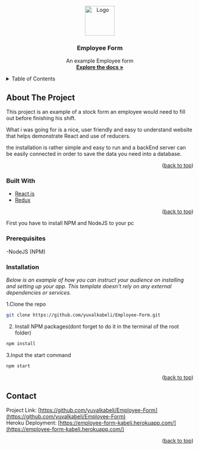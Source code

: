 <div id="top"></div>


<br />
<div align="center">
    <img src="https://www.pageuppeople.com/wp-content/uploads/2019/01/Top-60-Employee-Engagement-image43-1200x720.png" alt="Logo" wihttps://media.npr.org/assets/img/2021/07/16/gettyimages-630263206-e21e85c1e9121a8f6204ccb11ffc0fd973406ae5-s1100-c50.jpgdth="80" height="80">


  <h3 align="center">Employee Form</h3>

  <p align="center">
    An example Employee form
    <br />
    <a href="https://github.com/yuvalkabeli/Employee-Form"><strong>Explore the docs »</strong></a>
    <br />
  </p>
</div>



<!-- TABLE OF CONTENTS -->
<details>
  <summary>Table of Contents</summary>
  <ul>
    <li>
      <a href="#about-the-project">About The Project</a>
      <ul>
        <li><a href="#built-with">Built With</a></li>
      </ul>
        <ul>
        <li><a href="#prerequisites">Prerequisites</a></li>
        <li><a href="#installation">Installation</a></li>
      </ul>
    </li> 
    <li><a href="#contact">Contact</a></li>
  </ul>
</details>



<!-- ABOUT THE PROJECT -->
## About The Project

This project is an example of a stock form an employee would need to fill out  before finishing his shift.

What i was going for is a nice, user friendly and easy to understand website that helps demonstrate React and use of reducers.

the installation is rather simple and easy to run and a backEnd server can be easily connected in order to save the data you need into a database.

<p align="right">(<a href="#top">back to top</a>)</p>



### Built With

* [React.js](https://reactjs.org/)
* [Redux](https://redux.js.org/)

<p align="right">(<a href="#top">back to top</a>)</p>



<!-- GETTING STARTED -->
First you have to install NPM and NodeJS to your pc

### Prerequisites

-NodeJS (NPM)

### Installation

_Below is an example of how you can instruct your audience on installing and setting up your app. This template doesn't rely on any external dependencies or services._

1.Clone the repo
   ```sh
   git clone https://github.com/yuvalkabeli/Employee-Form.git
   ```
2.  Install NPM packages(dont forget to do it in the terminal of the root folder)
   ```sh
   npm install
   ```
3.Input the start command
   ```sh
   npm start
   ```
   
<p align="right">(<a href="#top">back to top</a>)</p>




<!-- CONTACT -->
## Contact

Project Link: [https://github.com/yuvalkabeli/Employee-Form](https://github.com/yuvalkabeli/Employee-Form)
</br>
Heroku Deployment: [https://employee-form-kabeli.herokuapp.com/](https://employee-form-kabeli.herokuapp.com/)

<p align="right">(<a href="#top">back to top</a>)</p>







